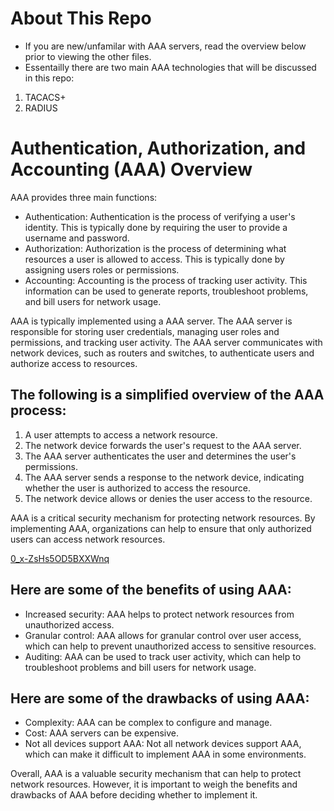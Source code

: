 # About This Repo

- If you are new/unfamilar with AAA servers, read the overview below prior to viewing the other files.
- Essentailly there are two main AAA technologies that will be discussed in this repo:
1. TACACS+
2. RADIUS


# Authentication, Authorization, and Accounting (AAA) Overview

AAA provides three main functions:

- Authentication: Authentication is the process of verifying a user's identity. This is typically done by requiring the user to provide a username and password.
- Authorization: Authorization is the process of determining what resources a user is allowed to access. This is typically done by assigning users roles or permissions.
- Accounting: Accounting is the process of tracking user activity. This information can be used to generate reports, troubleshoot problems, and bill users for network usage.


AAA is typically implemented using a AAA server. The AAA server is responsible for storing user credentials, managing user roles and permissions, and tracking user activity. The AAA server communicates with network devices, such as routers and switches, to authenticate users and authorize access to resources.

## The following is a simplified overview of the AAA process:

1. A user attempts to access a network resource.
2. The network device forwards the user's request to the AAA server.
3. The AAA server authenticates the user and determines the user's permissions.
4. The AAA server sends a response to the network device, indicating whether the user is authorized to access the resource.
5. The network device allows or denies the user access to the resource.

AAA is a critical security mechanism for protecting network resources. By implementing AAA, organizations can help to ensure that only authorized users can access network resources.

[0_x-ZsHs5OD5BXXWnq](https://github.com/paulinoprojects/AAA/assets/111991325/cb1c6c36-0d3c-461e-b3b5-a09e4124b6eb)

## Here are some of the benefits of using AAA:
- Increased security: AAA helps to protect network resources from unauthorized access.
- Granular control: AAA allows for granular control over user access, which can help to prevent unauthorized access to sensitive resources.
- Auditing: AAA can be used to track user activity, which can help to troubleshoot problems and bill users for network usage.
## Here are some of the drawbacks of using AAA:

- Complexity: AAA can be complex to configure and manage.
- Cost: AAA servers can be expensive.
- Not all devices support AAA: Not all network devices support AAA, which can make it difficult to implement AAA in some environments.

Overall, AAA is a valuable security mechanism that can help to protect network resources. However, it is important to weigh the benefits and drawbacks of AAA before deciding whether to implement it.
